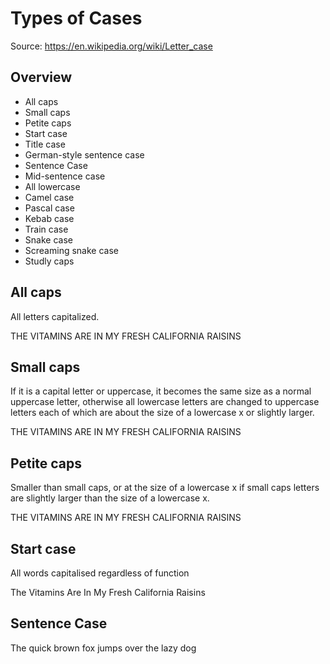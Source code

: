 # Types of Cases

Source: https://en.wikipedia.org/wiki/Letter_case

## Overview

- All caps
- Small caps
- Petite caps
- Start case
- Title case
- German-style sentence case
- Sentence Case
- Mid-sentence case
- All lowercase
- Camel case
- Pascal case
- Kebab case
- Train case
- Snake case
- Screaming snake case
- Studly caps

## All caps

All letters capitalized.

THE VITAMINS ARE IN MY FRESH CALIFORNIA RAISINS

## Small caps

If it is a capital letter or uppercase, it becomes the same size as a normal
uppercase letter, otherwise all lowercase letters are changed to uppercase 
letters each of which are about the size of a lowercase x or slightly larger.

THE VITAMINS ARE IN MY FRESH CALIFORNIA RAISINS

## Petite caps

Smaller than small caps, or at the size of a lowercase x if small caps 
letters are slightly larger than the size of a lowercase x.

THE VITAMINS ARE IN MY FRESH CALIFORNIA RAISINS

## Start case

All words capitalised regardless of function

The	Vitamins Are In	My Fresh California	Raisins

## Sentence Case

The quick brown fox jumps over the lazy dog

## 